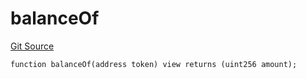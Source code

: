 # balanceOf
[Git Source](https://github.com/zammdefi/zRouter/blob/69617a4a7c4ee7b21900c469f2a65ec825391317/src/zRouter.sol)


```solidity
function balanceOf(address token) view returns (uint256 amount);
```

